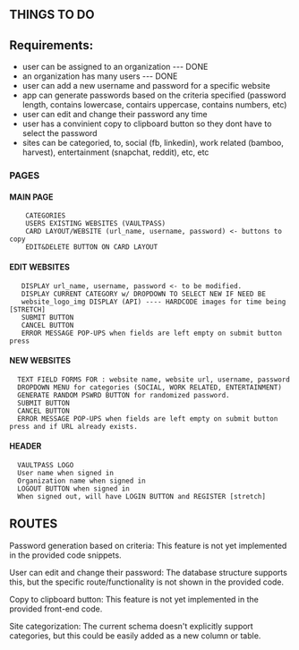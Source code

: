 ## THINGS TO DO

## Requirements:

  - user can be assigned to an organization --- DONE
  - an organization has many users --- DONE
  - user can add a new username and password for a specific website
  - app can generate passwords based on the criteria specified (password length, contains lowercase, contairs uppercase, contains numbers, etc)
  - user can edit and change their password any time
  - user has a convinient copy to clipboard button so they dont have to select the password
  - sites can be categoried, to, social (fb, linkedin), work related (bamboo, harvest), entertainment (snapchat, reddit), etc, etc


### PAGES

  #### MAIN PAGE
        CATEGORIES
        USERS EXISTING WEBSITES (VAULTPASS)
        CARD LAYOUT/WEBSITE (url_name, username, password) <- buttons to copy
        EDIT&DELETE BUTTON ON CARD LAYOUT
   
  #### EDIT WEBSITES
       DISPLAY url_name, username, password <- to be modified.
       DISPLAY CURRENT CATEGORY w/ DROPDOWN TO SELECT NEW IF NEED BE
       website_logo_img DISPLAY (API) ---- HARDCODE images for time being [STRETCH]
       SUBMIT BUTTON
       CANCEL BUTTON
       ERROR MESSAGE POP-UPS when fields are left empty on submit button press

  #### NEW WEBSITES
      TEXT FIELD FORMS FOR : website name, website url, username, password
      DROPDOWN MENU for categories (SOCIAL, WORK RELATED, ENTERTAINMENT)
      GENERATE RANDOM PSWRD BUTTON for randomized password.
      SUBMIT BUTTON
      CANCEL BUTTON
      ERROR MESSAGE POP-UPS when fields are left empty on submit button press and if URL already exists.

  #### HEADER
      VAULTPASS LOGO
      User name when signed in
      Organization name when signed in
      LOGOUT BUTTON when signed in
      When signed out, will have LOGIN BUTTON and REGISTER [stretch]





## ROUTES



Password generation based on criteria: This feature is not yet implemented in the provided code snippets.

User can edit and change their password: The database structure supports this, but the specific route/functionality is not shown in the provided code.

Copy to clipboard button: This feature is not yet implemented in the provided front-end code.

Site categorization: The current schema doesn't explicitly support categories, but this could be easily added as a new column or table.